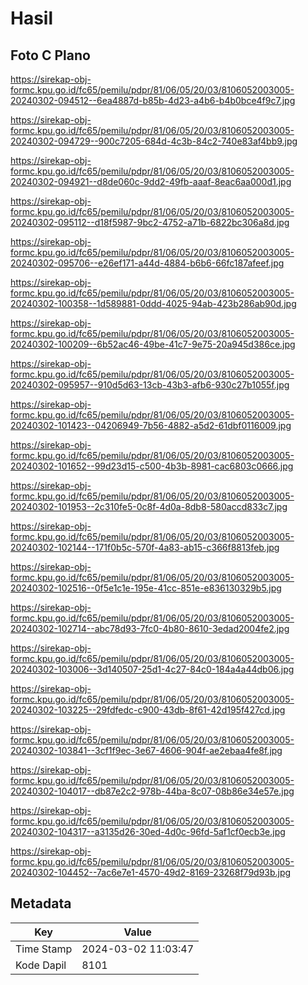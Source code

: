 # Hasil

## Foto C Plano

https://sirekap-obj-formc.kpu.go.id/fc65/pemilu/pdpr/81/06/05/20/03/8106052003005-20240302-094512--6ea4887d-b85b-4d23-a4b6-b4b0bce4f9c7.jpg

https://sirekap-obj-formc.kpu.go.id/fc65/pemilu/pdpr/81/06/05/20/03/8106052003005-20240302-094729--900c7205-684d-4c3b-84c2-740e83af4bb9.jpg

https://sirekap-obj-formc.kpu.go.id/fc65/pemilu/pdpr/81/06/05/20/03/8106052003005-20240302-094921--d8de060c-9dd2-49fb-aaaf-8eac6aa000d1.jpg

https://sirekap-obj-formc.kpu.go.id/fc65/pemilu/pdpr/81/06/05/20/03/8106052003005-20240302-095112--d18f5987-9bc2-4752-a71b-6822bc306a8d.jpg

https://sirekap-obj-formc.kpu.go.id/fc65/pemilu/pdpr/81/06/05/20/03/8106052003005-20240302-095706--e26ef171-a44d-4884-b6b6-66fc187afeef.jpg

https://sirekap-obj-formc.kpu.go.id/fc65/pemilu/pdpr/81/06/05/20/03/8106052003005-20240302-100358--1d589881-0ddd-4025-94ab-423b286ab90d.jpg

https://sirekap-obj-formc.kpu.go.id/fc65/pemilu/pdpr/81/06/05/20/03/8106052003005-20240302-100209--6b52ac46-49be-41c7-9e75-20a945d386ce.jpg

https://sirekap-obj-formc.kpu.go.id/fc65/pemilu/pdpr/81/06/05/20/03/8106052003005-20240302-095957--910d5d63-13cb-43b3-afb6-930c27b1055f.jpg

https://sirekap-obj-formc.kpu.go.id/fc65/pemilu/pdpr/81/06/05/20/03/8106052003005-20240302-101423--04206949-7b56-4882-a5d2-61dbf0116009.jpg

https://sirekap-obj-formc.kpu.go.id/fc65/pemilu/pdpr/81/06/05/20/03/8106052003005-20240302-101652--99d23d15-c500-4b3b-8981-cac6803c0666.jpg

https://sirekap-obj-formc.kpu.go.id/fc65/pemilu/pdpr/81/06/05/20/03/8106052003005-20240302-101953--2c310fe5-0c8f-4d0a-8db8-580accd833c7.jpg

https://sirekap-obj-formc.kpu.go.id/fc65/pemilu/pdpr/81/06/05/20/03/8106052003005-20240302-102144--171f0b5c-570f-4a83-ab15-c366f8813feb.jpg

https://sirekap-obj-formc.kpu.go.id/fc65/pemilu/pdpr/81/06/05/20/03/8106052003005-20240302-102516--0f5e1c1e-195e-41cc-851e-e836130329b5.jpg

https://sirekap-obj-formc.kpu.go.id/fc65/pemilu/pdpr/81/06/05/20/03/8106052003005-20240302-102714--abc78d93-7fc0-4b80-8610-3edad2004fe2.jpg

https://sirekap-obj-formc.kpu.go.id/fc65/pemilu/pdpr/81/06/05/20/03/8106052003005-20240302-103006--3d140507-25d1-4c27-84c0-184a4a44db06.jpg

https://sirekap-obj-formc.kpu.go.id/fc65/pemilu/pdpr/81/06/05/20/03/8106052003005-20240302-103225--29fdfedc-c900-43db-8f61-42d195f427cd.jpg

https://sirekap-obj-formc.kpu.go.id/fc65/pemilu/pdpr/81/06/05/20/03/8106052003005-20240302-103841--3cf1f9ec-3e67-4606-904f-ae2ebaa4fe8f.jpg

https://sirekap-obj-formc.kpu.go.id/fc65/pemilu/pdpr/81/06/05/20/03/8106052003005-20240302-104017--db87e2c2-978b-44ba-8c07-08b86e34e57e.jpg

https://sirekap-obj-formc.kpu.go.id/fc65/pemilu/pdpr/81/06/05/20/03/8106052003005-20240302-104317--a3135d26-30ed-4d0c-96fd-5af1cf0ecb3e.jpg

https://sirekap-obj-formc.kpu.go.id/fc65/pemilu/pdpr/81/06/05/20/03/8106052003005-20240302-104452--7ac6e7e1-4570-49d2-8169-23268f79d93b.jpg


## Metadata

| Key        | Value               |
| ---------- | ------------------- |
| Time Stamp | 2024-03-02 11:03:47 |
| Kode Dapil | 8101                |



